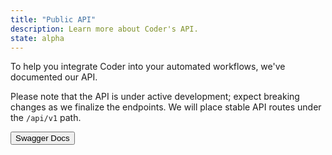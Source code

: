 ```yaml
---
title: "Public API"
description: Learn more about Coder's API.
state: alpha
---
```


To help you integrate Coder into your automated workflows, we've documented our
API.

Please note that the API is under active development; expect breaking changes
as we finalize the endpoints. We will place stable API routes under the
`/api/v1` path.

<a href="https://apidocs.coder.com">
    <button> Swagger Docs </button>
</a>
